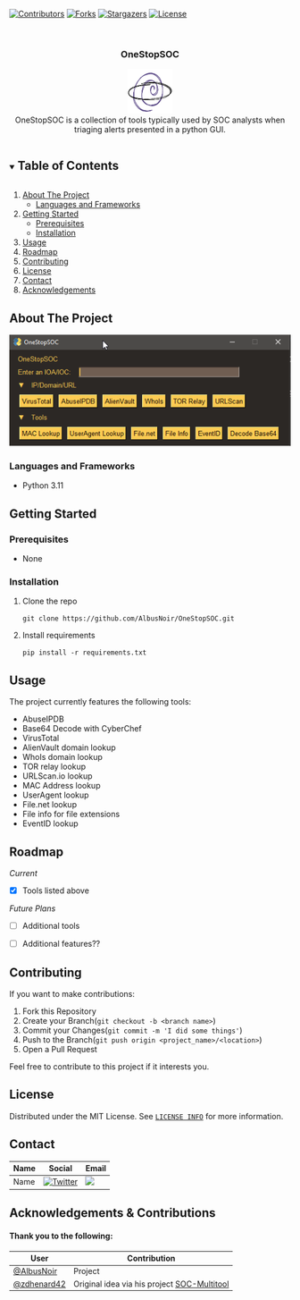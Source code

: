 <!-- PROJECT SHIELDS -->
[![Contributors][contributors-shield]][contributors-url]
[![Forks][forks-shield]][forks-url]
[![Stargazers][stars-shield]][stars-url]
[![License][license-shield]][license-url]


<!-- PROJECT LOGO -->
<br />
<h3 align="center">OneStopSOC</h3>
<p align="center">
  <a href="https://github.com/AlbusNoir/OneStopSOC" align="center">
    <img src="logo.png" alt="Logo" width="80" height="80">
  </a>
  <br />
  OneStopSOC is a collection of tools typically used by SOC analysts when triaging alerts presented in a python GUI. 
</p>



<!-- TABLE OF CONTENTS -->
<details open="open">
  <summary><h2 style="display: inline-block">Table of Contents</h2></summary>
  <ol>
    <li>
      <a href="#about-the-project">About The Project</a>
      <ul>
        <li><a href="#languages-and-frameworks">Languages and Frameworks</a></li>
      </ul>
    </li>
    <li>
      <a href="#getting-started">Getting Started</a>
      <ul>
        <li><a href="#prerequisites">Prerequisites</a></li>
        <li><a href="#installation">Installation</a></li>
      </ul>
    </li>
    <li><a href="#usage">Usage</a></li>
    <li><a href="#roadmap">Roadmap</a></li>
    <li><a href="#contributing">Contributing</a></li>
    <li><a href="#license">License</a></li>
    <li><a href="#contact">Contact</a></li>
    <li><a href="#acknowledgements">Acknowledgements</a></li>
  </ol>
</details>



<!-- ABOUT THE PROJECT -->
## About The Project

![Image](imgs/demoimg1.png)


### Languages and Frameworks

* Python 3.11



<!-- GETTING STARTED -->
## Getting Started

### Prerequisites
* None

### Installation

1. Clone the repo
   ```
   git clone https://github.com/AlbusNoir/OneStopSOC.git
   ```
2. Install requirements
   ```
   pip install -r requirements.txt
   ```



<!-- USAGE EXAMPLES -->
## Usage

The project currently features the following tools:
- AbuseIPDB
- Base64 Decode with CyberChef
- VirusTotal
- AlienVault domain lookup
- WhoIs domain lookup
- TOR relay lookup
- URLScan.io lookup
- MAC Address lookup
- UserAgent lookup
- File.net lookup
- File info for file extensions
- EventID lookup


<!-- ROADMAP -->
## Roadmap
_Current_
- [x] Tools listed above 

_Future Plans_
- [ ] Additional tools
- [ ] Additional features??



<!-- CONTRIBUTING -->
## Contributing

If you want to make contributions:

1. Fork this Repository
2. Create your Branch(`git checkout -b <branch name>`)
3. Commit your Changes(`git commit -m 'I did some things'`)
4. Push to the Branch(`git push origin <project_name>/<location>`)
5. Open a Pull Request

Feel free to contribute to this project if it interests you.

<!-- LICENSE -->
## License

Distributed under the MIT License. See [`LICENSE INFO`](https://choosealicense.com/licenses/mit/) for more information.



<!-- CONTACT -->
## Contact

|  Name | Social | Email |
|-------| ------------- | ------------- |
| Name  | [![Twitter][twitter-shield]][twitter-url] | <a href="mailto:kalegithub@gmail.com"><img src="https://img.shields.io/badge/-email-Email?style=for-the-badge&logo=gmail&colorB=555"></a>|



<!-- ACKNOWLEDGEMENTS -->
## Acknowledgements & Contributions

#### Thank you to the following:

| User                                      | Contribution |
|-------------------------------------------| ------------- |
| [@AlbusNoir](https://github.com/{user})  | Project |
|  [@zdhenard42](https://github.com/{user}) | Original idea via his project [SOC-Multitool](https://github.com/zdhenard42/SOC-Multitool) |





<!-- MARKDOWN LINKS & IMAGES -->
<!-- https://www.markdownguide.org/basic-syntax/#reference-style-links -->
[contributors-shield]: https://img.shields.io/github/contributors/AlbusNoir/OneStopSOC.svg?style=for-the-badge
[contributors-url]: https://github.com/AlbusNoir/OneStopSOC/graphs/contributors
[forks-shield]: https://img.shields.io/github/forks/AlbusNoir/OneStopSOC.svg?style=for-the-badge
[forks-url]: https://github.com/AlbusNoir/OneStopSOC/network/members
[stars-shield]: https://img.shields.io/github/stars/AlbusNoir/OneStopSOC.svg?style=for-the-badge
[stars-url]: https://github.com/AlbusNoir/OneStopSOC/stargazers
[license-shield]: https://img.shields.io/github/license/AlbusNoir/OneStopSOC.svg?style=for-the-badge
[license-url]: https://github.com/AlbusNoir/OneStopSOC/blob/master/LICENSE
[twitter-shield]: https://img.shields.io/badge/-twitter-Twitter?style=for-the-badge&logo=twitter&colorB=555
[twitter-url]: https://twitter.com/kaleleafygreen
